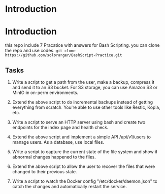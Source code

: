 # Introduction
# Introduction
this repo include 7 Pracatice with answers for Bash Scripting.
you can clone the repo and use codes.
`git clone https://github.com/soloranger/BashScript-Practice.git `


## Tasks
1. Write a script to get a path from the user, make a backup, compress it and send it to an S3 bucket. For S3 storage, you can use Amazon S3 or MinIO in on-perm environments.


2. Extend the above script to do incremental backups instead of getting everything from scratch. You're able to use other tools like Restic, Kopia, etc.

3. Write a script to serve an HTTP server using bash and create two endpoints for the index page and health check.

4. Extend the above script and implement a simple API /api/v1/users to manage users. As a database, use local files.

5.  Write a script to capture the current state of the file system and show if abnormal changes happened to the files.

6. Extend the above script to allow the user to recover the files that were changed to their previous state.

7. Write a script to watch the Docker config "/etc/docker/daemon.json" to catch the changes and automatically restart the service.
